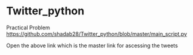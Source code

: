 # Twitter_python
Practical Problem
https://github.com/shadab28/Twitter_python/blob/master/main_script.py

Open the above link which is the master link for ascessing the tweets
